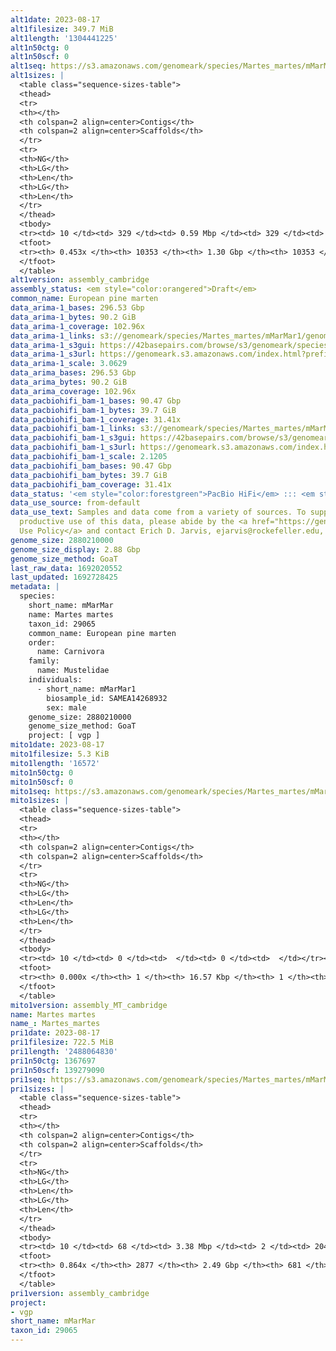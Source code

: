 ```yaml
---
alt1date: 2023-08-17
alt1filesize: 349.7 MiB
alt1length: '1304441225'
alt1n50ctg: 0
alt1n50scf: 0
alt1seq: https://s3.amazonaws.com/genomeark/species/Martes_martes/mMarMar1/assembly_cambridge/mMarMar1.alt.asm.20230817.fasta.gz
alt1sizes: |
  <table class="sequence-sizes-table">
  <thead>
  <tr>
  <th></th>
  <th colspan=2 align=center>Contigs</th>
  <th colspan=2 align=center>Scaffolds</th>
  </tr>
  <tr>
  <th>NG</th>
  <th>LG</th>
  <th>Len</th>
  <th>LG</th>
  <th>Len</th>
  </tr>
  </thead>
  <tbody>
  <tr><td> 10 </td><td> 329 </td><td> 0.59 Mbp </td><td> 329 </td><td> 0.59 Mbp </td></tr><tr><td> 20 </td><td> 982 </td><td> 344.36 Kbp </td><td> 982 </td><td> 344.36 Kbp </td></tr><tr><td> 30 </td><td> 2107 </td><td> 185.33 Kbp </td><td> 2107 </td><td> 185.33 Kbp </td></tr><tr><td> 40 </td><td> 5059 </td><td> 48.65 Kbp </td><td> 5059 </td><td> 48.65 Kbp </td></tr><tr style="background-color:#cccccc;"><td> 50 </td><td> 0 </td><td>  </td><td> 0 </td><td>  </td></tr><tr><td> 60 </td><td> 0 </td><td>  </td><td> 0 </td><td>  </td></tr><tr><td> 70 </td><td> 0 </td><td>  </td><td> 0 </td><td>  </td></tr><tr><td> 80 </td><td> 0 </td><td>  </td><td> 0 </td><td>  </td></tr><tr><td> 90 </td><td> 0 </td><td>  </td><td> 0 </td><td>  </td></tr><tr><td> 100 </td><td> 0 </td><td>  </td><td> 0 </td><td>  </td></tr></tbody>
  <tfoot>
  <tr><th> 0.453x </th><th> 10353 </th><th> 1.30 Gbp </th><th> 10353 </th><th> 1.30 Gbp </th></tr>
  </tfoot>
  </table>
alt1version: assembly_cambridge
assembly_status: <em style="color:orangered">Draft</em>
common_name: European pine marten
data_arima-1_bases: 296.53 Gbp
data_arima-1_bytes: 90.2 GiB
data_arima-1_coverage: 102.96x
data_arima-1_links: s3://genomeark/species/Martes_martes/mMarMar1/genomic_data/arima/<br>
data_arima-1_s3gui: https://42basepairs.com/browse/s3/genomeark/species/Martes_martes/mMarMar1/genomic_data/arima/
data_arima-1_s3url: https://genomeark.s3.amazonaws.com/index.html?prefix=species/Martes_martes/mMarMar1/genomic_data/arima/
data_arima-1_scale: 3.0629
data_arima_bases: 296.53 Gbp
data_arima_bytes: 90.2 GiB
data_arima_coverage: 102.96x
data_pacbiohifi_bam-1_bases: 90.47 Gbp
data_pacbiohifi_bam-1_bytes: 39.7 GiB
data_pacbiohifi_bam-1_coverage: 31.41x
data_pacbiohifi_bam-1_links: s3://genomeark/species/Martes_martes/mMarMar1/genomic_data/pacbio_hifi/<br>
data_pacbiohifi_bam-1_s3gui: https://42basepairs.com/browse/s3/genomeark/species/Martes_martes/mMarMar1/genomic_data/pacbio_hifi/
data_pacbiohifi_bam-1_s3url: https://genomeark.s3.amazonaws.com/index.html?prefix=species/Martes_martes/mMarMar1/genomic_data/pacbio_hifi/
data_pacbiohifi_bam-1_scale: 2.1205
data_pacbiohifi_bam_bases: 90.47 Gbp
data_pacbiohifi_bam_bytes: 39.7 GiB
data_pacbiohifi_bam_coverage: 31.41x
data_status: '<em style="color:forestgreen">PacBio HiFi</em> ::: <em style="color:forestgreen">Arima</em>'
data_use_source: from-default
data_use_text: Samples and data come from a variety of sources. To support fair and
  productive use of this data, please abide by the <a href="https://genome10k.soe.ucsc.edu/data-use-policies/">Data
  Use Policy</a> and contact Erich D. Jarvis, ejarvis@rockefeller.edu, with any questions.
genome_size: 2880210000
genome_size_display: 2.88 Gbp
genome_size_method: GoaT
last_raw_data: 1692020552
last_updated: 1692728425
metadata: |
  species:
    short_name: mMarMar
    name: Martes martes
    taxon_id: 29065
    common_name: European pine marten
    order:
      name: Carnivora
    family:
      name: Mustelidae
    individuals:
      - short_name: mMarMar1
        biosample_id: SAMEA14268932
        sex: male
    genome_size: 2880210000
    genome_size_method: GoaT
    project: [ vgp ]
mito1date: 2023-08-17
mito1filesize: 5.3 KiB
mito1length: '16572'
mito1n50ctg: 0
mito1n50scf: 0
mito1seq: https://s3.amazonaws.com/genomeark/species/Martes_martes/mMarMar1/assembly_MT_cambridge/mMarMar1.MT.20230817.fasta.gz
mito1sizes: |
  <table class="sequence-sizes-table">
  <thead>
  <tr>
  <th></th>
  <th colspan=2 align=center>Contigs</th>
  <th colspan=2 align=center>Scaffolds</th>
  </tr>
  <tr>
  <th>NG</th>
  <th>LG</th>
  <th>Len</th>
  <th>LG</th>
  <th>Len</th>
  </tr>
  </thead>
  <tbody>
  <tr><td> 10 </td><td> 0 </td><td>  </td><td> 0 </td><td>  </td></tr><tr><td> 20 </td><td> 0 </td><td>  </td><td> 0 </td><td>  </td></tr><tr><td> 30 </td><td> 0 </td><td>  </td><td> 0 </td><td>  </td></tr><tr><td> 40 </td><td> 0 </td><td>  </td><td> 0 </td><td>  </td></tr><tr style="background-color:#cccccc;"><td> 50 </td><td> 0 </td><td style="background-color:#ff8888;">  </td><td> 0 </td><td style="background-color:#ff8888;">  </td></tr><tr><td> 60 </td><td> 0 </td><td>  </td><td> 0 </td><td>  </td></tr><tr><td> 70 </td><td> 0 </td><td>  </td><td> 0 </td><td>  </td></tr><tr><td> 80 </td><td> 0 </td><td>  </td><td> 0 </td><td>  </td></tr><tr><td> 90 </td><td> 0 </td><td>  </td><td> 0 </td><td>  </td></tr><tr><td> 100 </td><td> 0 </td><td>  </td><td> 0 </td><td>  </td></tr></tbody>
  <tfoot>
  <tr><th> 0.000x </th><th> 1 </th><th> 16.57 Kbp </th><th> 1 </th><th> 16.57 Kbp </th></tr>
  </tfoot>
  </table>
mito1version: assembly_MT_cambridge
name: Martes martes
name_: Martes_martes
pri1date: 2023-08-17
pri1filesize: 722.5 MiB
pri1length: '2488064830'
pri1n50ctg: 1367697
pri1n50scf: 139279090
pri1seq: https://s3.amazonaws.com/genomeark/species/Martes_martes/mMarMar1/assembly_cambridge/mMarMar1.pri.asm.20230817.fasta.gz
pri1sizes: |
  <table class="sequence-sizes-table">
  <thead>
  <tr>
  <th></th>
  <th colspan=2 align=center>Contigs</th>
  <th colspan=2 align=center>Scaffolds</th>
  </tr>
  <tr>
  <th>NG</th>
  <th>LG</th>
  <th>Len</th>
  <th>LG</th>
  <th>Len</th>
  </tr>
  </thead>
  <tbody>
  <tr><td> 10 </td><td> 68 </td><td> 3.38 Mbp </td><td> 2 </td><td> 204.14 Mbp </td></tr><tr><td> 20 </td><td> 165 </td><td> 2.65 Mbp </td><td> 3 </td><td> 196.26 Mbp </td></tr><tr><td> 30 </td><td> 288 </td><td> 2.11 Mbp </td><td> 5 </td><td> 157.23 Mbp </td></tr><tr><td> 40 </td><td> 439 </td><td> 1.73 Mbp </td><td> 7 </td><td> 146.29 Mbp </td></tr><tr style="background-color:#cccccc;"><td> 50 </td><td> 628 </td><td style="background-color:#88ff88;"> 1.37 Mbp </td><td> 9 </td><td style="background-color:#88ff88;"> 139.28 Mbp </td></tr><tr><td> 60 </td><td> 867 </td><td> 1.06 Mbp </td><td> 11 </td><td> 116.35 Mbp </td></tr><tr><td> 70 </td><td> 1193 </td><td> 0.73 Mbp </td><td> 14 </td><td> 93.66 Mbp </td></tr><tr><td> 80 </td><td> 1709 </td><td> 408.61 Kbp </td><td> 18 </td><td> 59.81 Mbp </td></tr><tr><td> 90 </td><td> 0 </td><td>  </td><td> 0 </td><td>  </td></tr><tr><td> 100 </td><td> 0 </td><td>  </td><td> 0 </td><td>  </td></tr></tbody>
  <tfoot>
  <tr><th> 0.864x </th><th> 2877 </th><th> 2.49 Gbp </th><th> 681 </th><th> 2.49 Gbp </th></tr>
  </tfoot>
  </table>
pri1version: assembly_cambridge
project:
- vgp
short_name: mMarMar
taxon_id: 29065
---
```

